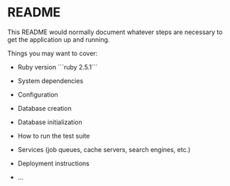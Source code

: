 # README

This README would normally document whatever steps are necessary to get the
application up and running.

Things you may want to cover:

* Ruby version
´´´ruby 2.5.1´´´

* System dependencies

* Configuration

* Database creation

* Database initialization

* How to run the test suite

* Services (job queues, cache servers, search engines, etc.)

* Deployment instructions

* ...
